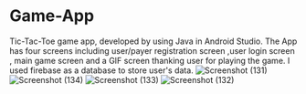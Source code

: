 # Game-App
Tic-Tac-Toe game app, developed by using Java in Android Studio. The App has four screens including user/payer  registration screen ,user login screen , main game screen and a GIF screen thanking user for playing the game. I used firebase as a database to store user's data.
   ![Screenshot (131)](https://user-images.githubusercontent.com/98814709/152241029-eb41ab7c-8686-4b36-845d-9b662203f980.png)
![Screenshot (134)](https://user-images.githubusercontent.com/98814709/152241039-c22d9822-76dc-4995-8a3a-1702289a0889.png)
![Screenshot (133)](https://user-images.githubusercontent.com/98814709/152241044-22a22797-738d-46a8-a0cc-2018633e5105.png)
![Screenshot (132)](https://user-images.githubusercontent.com/98814709/152241047-be42d199-86c3-4ecd-9245-413bb1ec41a3.png)
